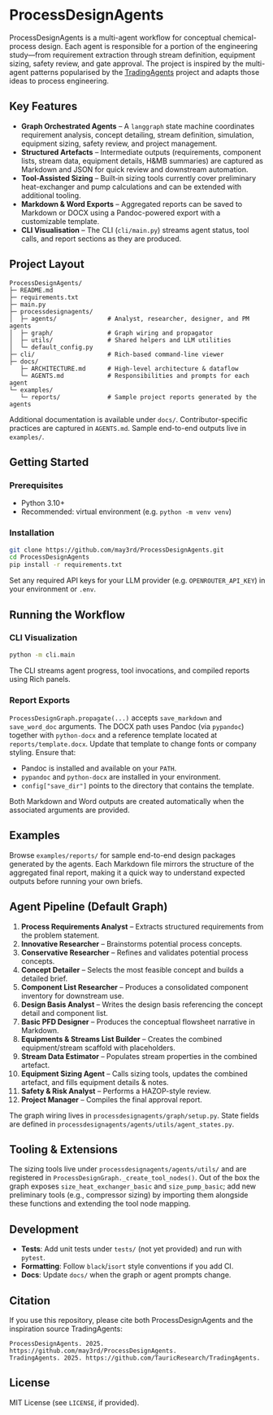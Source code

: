 # ProcessDesignAgents

ProcessDesignAgents is a multi-agent workflow for conceptual chemical-process design. Each agent is responsible for a portion of the engineering study—from requirement extraction through stream definition, equipment sizing, safety review, and gate approval. The project is inspired by the multi-agent patterns popularised by the [TradingAgents](https://github.com/TauricResearch/TradingAgents) project and adapts those ideas to process engineering.

## Key Features

-   **Graph Orchestrated Agents** – A `langgraph` state machine coordinates requirement analysis, concept detailing, stream definition, simulation, equipment sizing, safety review, and project management.
-   **Structured Artefacts** – Intermediate outputs (requirements, component lists, stream data, equipment details, H&MB summaries) are captured as Markdown and JSON for quick review and downstream automation.
-   **Tool-Assisted Sizing** – Built‑in sizing tools currently cover preliminary heat-exchanger and pump calculations and can be extended with additional tooling.
-   **Markdown & Word Exports** – Aggregated reports can be saved to Markdown or DOCX using a Pandoc-powered export with a customizable template.
-   **CLI Visualisation** – The CLI (`cli/main.py`) streams agent status, tool calls, and report sections as they are produced.

## Project Layout

```
ProcessDesignAgents/
├─ README.md
├─ requirements.txt
├─ main.py
├─ processdesignagents/
│  ├─ agents/              # Analyst, researcher, designer, and PM agents
│  ├─ graph/               # Graph wiring and propagator
│  ├─ utils/               # Shared helpers and LLM utilities
│  └─ default_config.py
├─ cli/                    # Rich-based command-line viewer
├─ docs/
   ├─ ARCHITECTURE.md      # High-level architecture & dataflow
   └─ AGENTS.md            # Responsibilities and prompts for each agent
└─ examples/
   └─ reports/             # Sample project reports generated by the agents
```

Additional documentation is available under `docs/`. Contributor-specific practices are captured in `AGENTS.md`. Sample end-to-end outputs live in `examples/`.

## Getting Started

### Prerequisites

-   Python 3.10+
-   Recommended: virtual environment (e.g. `python -m venv venv`)

### Installation

```bash
git clone https://github.com/may3rd/ProcessDesignAgents.git
cd ProcessDesignAgents
pip install -r requirements.txt
```

Set any required API keys for your LLM provider (e.g. `OPENROUTER_API_KEY`) in your environment or `.env`.

## Running the Workflow

### CLI Visualization

```bash
python -m cli.main
```

The CLI streams agent progress, tool invocations, and compiled reports using Rich panels.

### Report Exports

`ProcessDesignGraph.propagate(...)` accepts `save_markdown` and `save_word_doc` arguments. The DOCX path uses Pandoc (via `pypandoc`) together with `python-docx` and a reference template located at `reports/template.docx`. Update that template to change fonts or company styling. Ensure that:

-   Pandoc is installed and available on your `PATH`.
-   `pypandoc` and `python-docx` are installed in your environment.
-   `config["save_dir"]` points to the directory that contains the template.

Both Markdown and Word outputs are created automatically when the associated arguments are provided.

## Examples

Browse `examples/reports/` for sample end-to-end design packages generated by the agents. Each Markdown file mirrors the structure of the aggregated final report, making it a quick way to understand expected outputs before running your own briefs.

## Agent Pipeline (Default Graph)

1. **Process Requirements Analyst** – Extracts structured requirements from the problem statement.
2. **Innovative Researcher** – Brainstorms potential process concepts.
3. **Conservative Researcher** – Refines and validates potential process concepts.
4. **Concept Detailer** – Selects the most feasible concept and builds a detailed brief.
5. **Component List Researcher** – Produces a consolidated component inventory for downstream use.
6. **Design Basis Analyst** – Writes the design basis referencing the concept detail and component list.
7. **Basic PFD Designer** – Produces the conceptual flowsheet narrative in Markdown.
8. **Equipments & Streams List Builder** – Creates the combined equipment/stream scaffold with placeholders.
9. **Stream Data Estimator** – Populates stream properties in the combined artefact.
10. **Equipment Sizing Agent** – Calls sizing tools, updates the combined artefact, and fills equipment details & notes.
11. **Safety & Risk Analyst** – Performs a HAZOP-style review.
12. **Project Manager** – Compiles the final approval report.

The graph wiring lives in `processdesignagents/graph/setup.py`. State fields are defined in `processdesignagents/agents/utils/agent_states.py`.

## Tooling & Extensions

The sizing tools live under `processdesignagents/agents/utils/` and are registered in `ProcessDesignGraph._create_tool_nodes()`. Out of the box the graph exposes `size_heat_exchanger_basic` and `size_pump_basic`; add new preliminary tools (e.g., compressor sizing) by importing them alongside these functions and extending the tool node mapping.

## Development

-   **Tests**: Add unit tests under `tests/` (not yet provided) and run with `pytest`.
-   **Formatting**: Follow `black`/`isort` style conventions if you add CI.
-   **Docs**: Update `docs/` when the graph or agent prompts change.

## Citation

If you use this repository, please cite both ProcessDesignAgents and the inspiration source TradingAgents:

```
ProcessDesignAgents. 2025. https://github.com/may3rd/ProcessDesignAgents.
TradingAgents. 2025. https://github.com/TauricResearch/TradingAgents.
```

## License

MIT License (see `LICENSE`, if provided).
